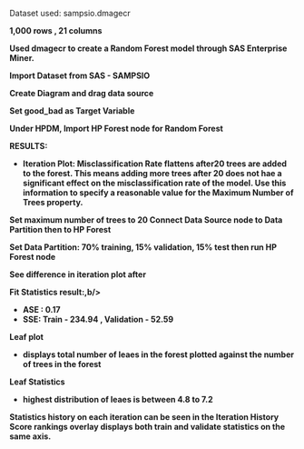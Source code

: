 Dataset used: sampsio.dmagecr <b/>

1,000 rows , 21 columns<b/><b/>


Used dmagecr to create a Random Forest model through SAS Enterprise Miner. <b/>

Import Dataset from SAS - SAMPSIO <b/>

Create Diagram and drag data source <b/>

Set good_bad as Target Variable <b/>

Under HPDM, Import HP Forest node for Random Forest <b/>
<b/>

RESULTS:<b/>
- Iteration Plot: <b/>
Misclassification Rate <b/>
flattens after20 trees are added to the forest. This means adding more trees after 20 does not hae a significant effect on the misclassification rate of the model. Use this information to specify a reasonable value for the Maximum Number of Trees property.
<b/>


Set maximum number of trees to 20
<b/>
Connect Data Source node to Data Partition then to HP Forest <b/>

Set Data Partition: 70% training, 15% validation, 15% test then run HP Forest node <b/>

See difference in iteration plot after <b/>

Fit Statistics result:,b/> 
- ASE : 0.17
- SSE: Train - 234.94 , Validation - 52.59 <b/>

Leaf plot <b/>
- displays total number of leaes in the forest plotted against the number of trees in the forest <b/>

Leaf Statistics <b/>
- highest distribution of leaes is between 4.8 to 7.2<b/>

Statistics history on each iteration can be seen in the Iteration History <b/><b/>
Score rankings overlay displays both train and validate statistics on the same axis. 
